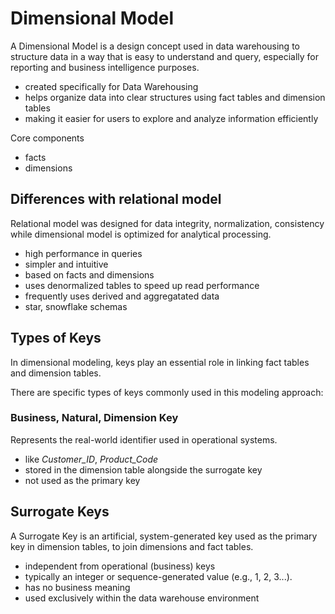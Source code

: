 # Dimensional Model

A Dimensional Model is a design concept used in data warehousing to structure data in a way that is easy to understand and query, especially for reporting and business intelligence purposes.

- created specifically for Data Warehousing
- helps organize data into clear structures using fact tables and dimension tables
- making it easier for users to explore and analyze information efficiently

Core components

- facts
- dimensions

## Differences with relational model

Relational model was designed for data integrity, normalization, consistency while dimensional model is optimized for analytical processing.

- high performance in queries
- simpler and intuitive
- based on facts and dimensions
- uses denormalized tables to speed up read performance
- frequently uses derived and aggregatated data
- star, snowflake schemas

## Types of Keys

In dimensional modeling, keys play an essential role in linking fact tables and dimension tables.

There are specific types of keys commonly used in this modeling approach:

### Business, Natural, Dimension Key

Represents the real-world identifier used in operational systems.

- like _Customer_ID_, _Product_Code_
- stored in the dimension table alongside the surrogate key
- not used as the primary key

## Surrogate Keys

A Surrogate Key is an artificial, system-generated key used as the primary key in dimension tables, to join dimensions and fact tables.

- independent from operational (business) keys
- typically an integer or sequence-generated value (e.g., 1, 2, 3...).
- has no business meaning
- used exclusively within the data warehouse environment
